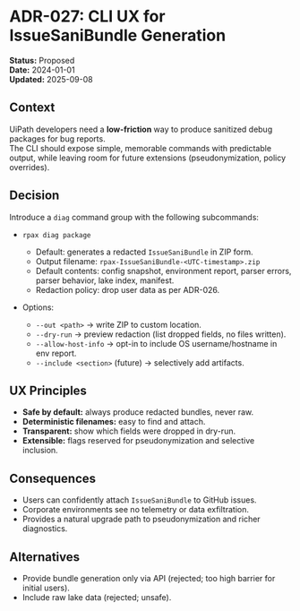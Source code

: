 # ADR-027: CLI UX for IssueSaniBundle Generation

**Status:** Proposed  
**Date:** 2024-01-01  
**Updated:** 2025-09-08  

## Context
UiPath developers need a **low-friction** way to produce sanitized debug packages for bug reports.  
The CLI should expose simple, memorable commands with predictable output, while leaving room for future extensions (pseudonymization, policy overrides).  

## Decision
Introduce a `diag` command group with the following subcommands:  

- `rpax diag package`  
  - Default: generates a redacted `IssueSaniBundle` in ZIP form.  
  - Output filename: `rpax-IssueSaniBundle-<UTC-timestamp>.zip`  
  - Default contents: config snapshot, environment report, parser errors, parser behavior, lake index, manifest.  
  - Redaction policy: drop user data as per ADR-026.  

- Options:  
  - `--out <path>` → write ZIP to custom location.  
  - `--dry-run` → preview redaction (list dropped fields, no files written).  
  - `--allow-host-info` → opt-in to include OS username/hostname in env report.  
  - `--include <section>` (future) → selectively add artifacts.  

## UX Principles
- **Safe by default:** always produce redacted bundles, never raw.  
- **Deterministic filenames:** easy to find and attach.  
- **Transparent:** show which fields were dropped in dry-run.  
- **Extensible:** flags reserved for pseudonymization and selective inclusion.  

## Consequences
- Users can confidently attach `IssueSaniBundle` to GitHub issues.  
- Corporate environments see no telemetry or data exfiltration.  
- Provides a natural upgrade path to pseudonymization and richer diagnostics.  

## Alternatives
- Provide bundle generation only via API (rejected; too high barrier for initial users).  
- Include raw lake data (rejected; unsafe).  
